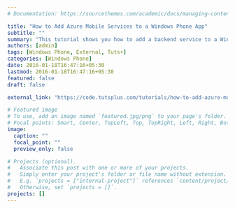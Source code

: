 ```yaml
---
# Documentation: https://sourcethemes.com/academic/docs/managing-content/

title: "How to Add Azure Mobile Services to a Windows Phone App"
subtitle: ""
summary: "This tutorial shows you how to add a backend service to a Windows Phone app using Azure Mobile Services. You will create a new mobile service and a simple to-do app that stores its data in the cloud using the new mobile service."
authors: [admin]
tags: [Windows Phone, External, Tuts+]
categories: [Windows Phone]
date: 2016-01-18T16:47:16+05:30
lastmod: 2016-01-18T16:47:16+05:30
featured: false
draft: false

external_link: "https://code.tutsplus.com/tutorials/how-to-add-azure-mobile-services-to-a-windows-phone-app--cms-24178"

# Featured image
# To use, add an image named `featured.jpg/png` to your page's folder.
# Focal points: Smart, Center, TopLeft, Top, TopRight, Left, Right, BottomLeft, Bottom, BottomRight.
image:
  caption: ""
  focal_point: ""
  preview_only: false

# Projects (optional).
#   Associate this post with one or more of your projects.
#   Simply enter your project's folder or file name without extension.
#   E.g. `projects = ["internal-project"]` references `content/project/deep-learning/index.md`.
#   Otherwise, set `projects = []`.
projects: []
---
```

